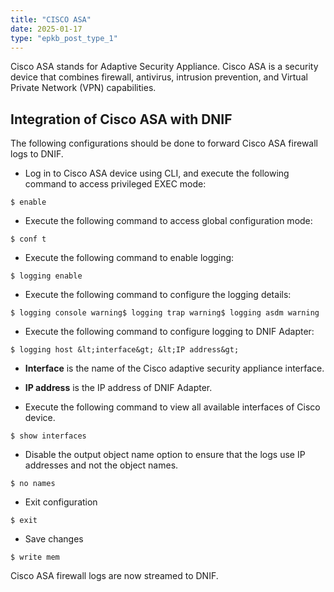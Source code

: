 ```yaml
---
title: "CISCO ASA"
date: 2025-01-17
type: "epkb_post_type_1"
---
```


Cisco ASA stands for Adaptive Security Appliance. Cisco ASA is a security device that combines firewall, antivirus, intrusion prevention, and Virtual Private Network (VPN) capabilities.

## **Integration of Cisco ASA with DNIF**

The following configurations should be done to forward Cisco ASA firewall logs to DNIF.

- Log in to Cisco ASA device using CLI, and execute the following command to access privileged EXEC mode:

```
$ enable
```

- Execute the following command to access global configuration mode:

```
$ conf t
```

- Execute the following command to enable logging:

```
$ logging enable
```

- Execute the following command to configure the logging details:

```
$ logging console warning$ logging trap warning$ logging asdm warning
```

- Execute the following command to configure logging to DNIF Adapter:

```
$ logging host &lt;interface&gt; &lt;IP address&gt;
```

- **Interface** is the name of the Cisco adaptive security appliance interface.

- **IP address** is the IP address of DNIF Adapter.

- Execute the following command to view all available interfaces of Cisco device.

```
$ show interfaces
```

- Disable the output object name option to ensure that the logs use IP addresses and not the object names.

```
$ no names
```

- Exit configuration

```
$ exit
```

- Save changes

```
$ write mem
```

Cisco ASA firewall logs are now streamed to DNIF.
